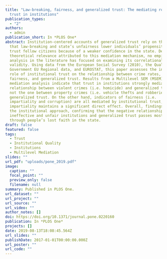 ```yaml
---
title: "Law-breaking, fairness, and generalized trust: The mediating role of
  trust in institutions"
publication_types:
  - "2"
authors:
  - admin
publication_short: In *PLOS One*
abstract: Institution-centered accounts of generalized trust rely on the idea
  that law-breaking and state’s unfairness lower individuals’ propensity to
  trust fellow citizens because of a weaker confidence in the state. Despite the
  theoretical relevance attributed to this mediation mechanism, no empirical
  analysis in the literature has focused on examining its correlational
  validity. Using data from the European Social Survey (2010), the Quality of
  Government EU Regional data, and EUROSTAT, this paper assesses the intervening
  role of institutional trust on the relationship between crime rates, state’s
  fairness, and generalized trust. Results from a Multilevel SEM (MSEM)
  mediation analysis indicate that trust in institutions strongly mediates the
  relationship between violent crimes (i.e. homicide) and generalized trust but
  not the one between property crimes (i.e. vehicle thefts and robberies) and
  generalized trust. On the other hand, indicators of fairness (i.e.
  impartiality and corruption) are all mediated by institutional trust, though
  impartiality maintains a significant direct effect. Overall, findings support
  the institutional approach, confirming that the negative relationship between
  ineffective and unfair institutions and generalized trust passes mostly
  through people’s lost faith in the state.
draft: false
featured: false
tags:
  - Trust
  - Institutional Quality
  - Institutions
  - Multilevel Mediation
slides: ""
url_pdf: "uploads/pone_2019.pdf"
image:
  caption: ""
  focal_point: ""
  preview_only: false
  filename: null
summary: Published in PLOS One.
url_dataset: ""
url_project: ""
url_source: ""
url_video: ""
author_notes: []
doi: https://doi.org/10.1371/journal.pone.0220160
publication: In *PLOS One*
projects: []
date: 2019-08-13T18:08:45.564Z
url_slides: ""
publishDate: 2017-01-01T00:00:00.000Z
url_poster: ""
url_code: ""
---
```

<script type='text/javascript' src='https://d1bxh8uas1mnw7.cloudfront.net/assets/embed.js'></script>

<div data-badge-details="right" data-badge-type="large-donut" data-doi="https://doi.org/10.1371/journal.pone.0220160" data-hide-no-mentions="true" class="altmetric-embed"></div>
